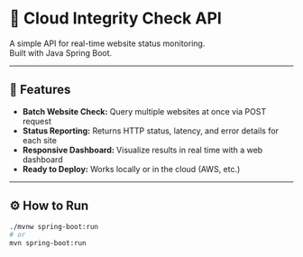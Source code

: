 # 🦾 Cloud Integrity Check API

A simple API for real-time website status monitoring.  
Built with Java Spring Boot.

---

## 🚀 Features

- **Batch Website Check:** Query multiple websites at once via POST request
- **Status Reporting:** Returns HTTP status, latency, and error details for each site
- **Responsive Dashboard:** Visualize results in real time with a web dashboard
- **Ready to Deploy:** Works locally or in the cloud (AWS, etc.)

---

## ⚙️ How to Run

```bash
./mvnw spring-boot:run
# or
mvn spring-boot:run
